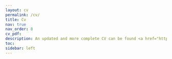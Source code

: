 ```yaml
---
layout: cv
permalink: /cv/
title: Cv
nav: true
nav_order: 8
cv_pdf: 
description: An updated and more complete CV can be found <a href="https://orcid.org/0009-0002-7381-4382/print" target="_blank">here</a>. The following is a summarized version.
toc:
sidebar: left
---
```



